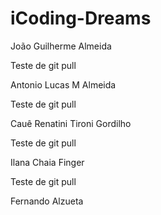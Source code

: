 # iCoding-Dreams

João Guilherme Almeida

Teste de git pull

Antonio Lucas M Almeida

Teste de git pull

Cauê Renatini Tironi Gordilho

Teste de git pull

Ilana Chaia Finger

Teste de git pull

Fernando Alzueta